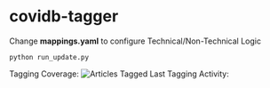 
# covidb-tagger

Change **mappings.yaml** to configure Technical/Non-Technical Logic

    python run_update.py

Tagging Coverage:  ![Articles Tagged](https://img.shields.io/badge/coverage-80%25-yellowgreen)
Last Tagging Activity: 
